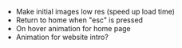 - Make initial images low res (speed up load time)
- Return to home when "esc" is pressed
- On hover animation for home page
- Animation for website intro?